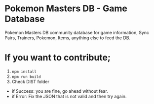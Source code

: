 # Pokemon Masters DB - Game Database

Pokemon Masters DB community database for game information, Sync Pairs, Trainers, Pokemon, Items, anything else to feed the DB.

# If you want to contribute;

1. `npm install`
2. `npm run build`
3. Check DIST folder

- if Success: you are fine, go ahead without fear.
- if Error: Fix the JSON that is not valid and then try again.
